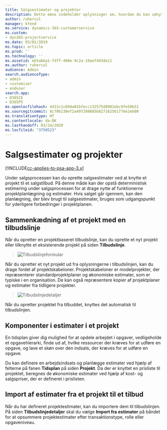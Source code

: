 ```yaml
---
title: Salgsestimater og projekter
description: Dette emne indeholder oplysninger om, hvordan du kan udnytte planlægning og estimater i salgsprocessen.
author: ruhercul
manager: kfend
ms.service: dynamics-365-customerservice
ms.custom:
- dyn365-projectservice
ms.date: 03/01/2019
ms.topic: article
ms.prod: ''
ms.technology: ''
ms.assetid: eb5ab6a1-fdff-490e-9c2a-19aef493de11
ms.author: ruhercul
audience: Admin
search.audienceType:
- admin
- customizer
- enduser
search.app:
- D365CE
- D365PS
ms.openlocfilehash: 4431c1c894a01bfecc132575d8981ebc9fe50b51
ms.sourcegitcommit: 8c786230ef2a497280885b827162561776e2eb00
ms.translationtype: HT
ms.contentlocale: da-DK
ms.lasthandoff: 03/24/2020
ms.locfileid: "3750523"
---
```

# <a name="sales-estimates-and-projects"></a>Salgsestimater og projekter

[!INCLUDE[cc-applies-to-psa-app-3.x](../includes/cc-applies-to-psa-app-3x.md)]

Under salgsprocessen kan du oprette salgsestimater ved at knytte et projekt til et salgstilbud. På denne måde kan der opstå deterministisk estimering under salgsprocessen for at drage nytte af funktionerne projektplanlægning og estimater. Hvis salget går igennem, kan den planlægning, der blev brugt til salgsestimater, bruges som udgangspunkt for yderligere forbedringer i projektplanen.

## <a name="linking-a-project-to-a-quote-line"></a>Sammenkædning af et projekt med en tilbudslinje

Når du opretter en projektbaseret tilbudslinje, kan du oprette et nyt projekt eller tilknytte et eksisterende projekt på siden **Tilbudslinje**. 

> ![Tilbudslinjeformular](media/project-8.png)
 
Når du opretter et nyt projekt ud fra oplysningerne i tilbudslinjen, kan du drage fordel af projektskabeloner. Projektskabeloner er modelprojekter, der repræsenterer standardprojektplaner og økonomiske estimater, som er typiske i en organisation. De kan også repræsentere kopier af projektplaner og estimater fra tidligere projekter.

> ![Tilbudslinjedetaljer](media/project-9.png)
  
Når du opretter projektet fra tilbuddet, knyttes det automatisk til tilbudslinjen.

## <a name="components-of-estimates-in-a-project"></a>Komponenter i estimater i et projekt

En tidsplan giver dig mulighed for at opdele arbejdet i opgaver, vedligeholde et opgavehierarki, finde ud af, hvilke ressourcer der kræves for at udføre en opgave, og lave et skøn over den indsats, der kræves for at udføre en opgave.

Du kan definere en arbejdsindsats og planlægge estimater ved hjælp af felterne på fanen **Tidsplan** på siden **Projekt**. Da der er knyttet en prisliste til projektet, beregnes de økonomiske estimater ved hjælp af kost- og salgspriser, der er defineret i prislisten.

## <a name="importing-estimates-from-a-project-into-a-quote"></a>Import af estimater fra et projekt til et tilbud

Når du har defineret projektestimater, kan du importere dem til tilbudslinjen. På siden **Tilbudslinjedetaljer** skal du vælge **Import fra estimater** på båndet for at opsummere projektestimater efter transaktionstype, rolle eller opgaveniveau.
